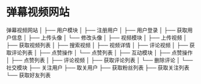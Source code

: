 # 弹幕视频网站

弹幕视频网站
│
├── 用户模块
│   ├── 注册用户
│   ├── 用户登录
│   ├── 获取用户信息
│   ├── 上传头像
│   └── 修改头像
│
├── 视频模块
│   ├── 上传视频
│   ├── 获取视频列表
│   ├── 搜索视频
│   ├── 视频详情
│   ├── 评论视频
│   ├── 获取评论列表
│   ├── 点赞操作
│   └── 点赞列表
│
├── 互动模块
│   ├── 点赞操作
│   ├── 点赞列表
│   ├── 评论视频
│   ├── 获取评论列表
│   └── 删除评论
│
└── 社交模块
    ├── 关注用户
    ├── 取关用户
    ├── 获取粉丝列表
    ├── 获取关注列表
    └── 获取好友列表